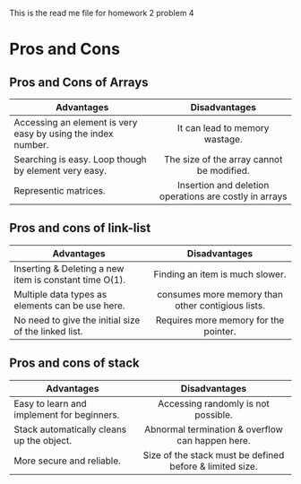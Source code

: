 This is the read me file for homework 2 problem 4

# Pros and Cons

## Pros and Cons of Arrays

| Advantages    | Disadvantages  |
| ------------- |:--------------:|
| Accessing an element is very easy by using the index number. | It can lead to memory wastage. |
| Searching is easy. Loop though by element very easy. |  The size of the array cannot be modified.|
| Representic matrices.				|  Insertion and deletion operations are costly in arrays|



## Pros and cons of link-list

| Advantages    | Disadvantages  |
| ------------- |:--------------:|
| Inserting & Deleting a new item is constant time O(1). |  Finding an item is much slower. |
| Multiple data types as elements can be use here. | consumes more memory than other contigious lists. |
| No need to give the initial size of the linked list. | Requires more memory for the pointer. |

## Pros and cons of stack

| Advantages    | Disadvantages  |
| ------------- |:--------------:|
| Easy to learn and implement for beginners. | Accessing randomly is not possible. |
| Stack automatically cleans up the object. | Abnormal termination & overflow can happen here. |
| More secure and reliable. | Size of the stack must be defined before & limited size. |

